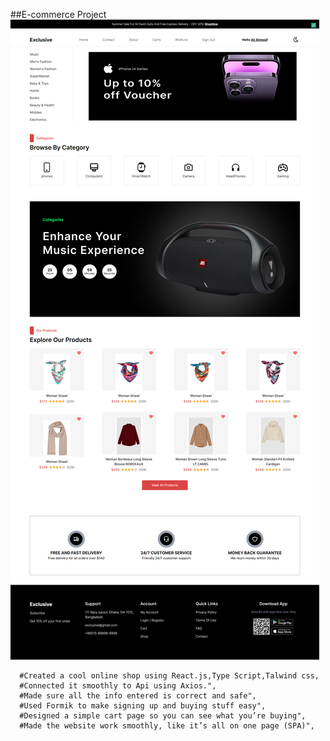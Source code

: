 ##E-commerce Project
![alt text](https://github.com/aliahmed200/E-commerce-ts/blob/master/src/assets/screencapture-e-commerce-v1-ochre-vercel-app-2024-07-27-16_20_53.png?raw=true)

      #Created a cool online shop using React.js,Type Script,Talwind css,
      #Connected it smoothly to Api using Axios.",
      #Made sure all the info entered is correct and safe",
      #Used Formik to make signing up and buying stuff easy",
      #Designed a simple cart page so you can see what you’re buying",
      #Made the website work smoothly, like it’s all on one page (SPA)",
